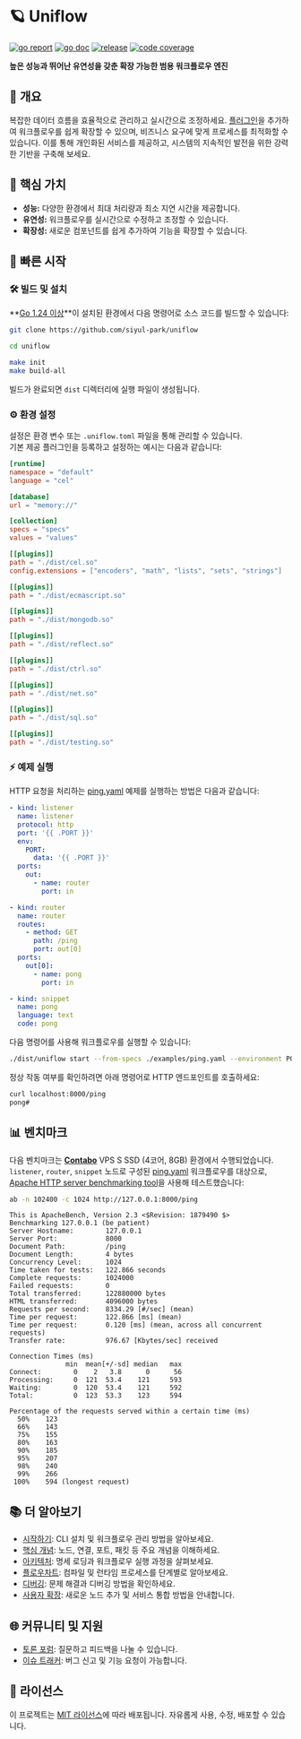 # 🪐 Uniflow

[![go report][go_report_img]][go_report_url]
[![go doc][go_doc_img]][go_doc_url]
[![release][repo_releases_img]][repo_releases_url]
[![code coverage][go_code_coverage_img]][go_code_coverage_url]

**높은 성능과 뛰어난 유연성을 갖춘 확장 가능한 범용 워크플로우 엔진**

## 📝 개요

복잡한 데이터 흐름을 효율적으로 관리하고 실시간으로 조정하세요. [플러그인](plugins/README_kr.md)을 추가하여 워크플로우를 쉽게 확장할 수 있으며, 비즈니스 요구에 맞게 프로세스를 최적화할 수 있습니다. 이를 통해 개인화된 서비스를 제공하고, 시스템의 지속적인 발전을 위한 강력한 기반을 구축해 보세요.

## 🎯 핵심 가치

- **성능:** 다양한 환경에서 최대 처리량과 최소 지연 시간을 제공합니다.
- **유연성:** 워크플로우를 실시간으로 수정하고 조정할 수 있습니다.
- **확장성:** 새로운 컴포넌트를 쉽게 추가하여 기능을 확장할 수 있습니다.

## 🚀 빠른 시작

### 🛠️ 빌드 및 설치

**[Go 1.24 이상](https://go.dev/doc/install)**이 설치된 환경에서 다음 명령어로 소스 코드를 빌드할 수 있습니다:

```sh
git clone https://github.com/siyul-park/uniflow

cd uniflow

make init
make build-all
```

빌드가 완료되면 `dist` 디렉터리에 실행 파일이 생성됩니다.

### ⚙️ 환경 설정

설정은 환경 변수 또는 `.uniflow.toml` 파일을 통해 관리할 수 있습니다.  
기본 제공 플러그인을 등록하고 설정하는 예시는 다음과 같습니다:

```toml
[runtime]
namespace = "default"
language = "cel"

[database]
url = "memory://"

[collection]
specs = "specs"
values = "values"

[[plugins]]
path = "./dist/cel.so"
config.extensions = ["encoders", "math", "lists", "sets", "strings"]

[[plugins]]
path = "./dist/ecmascript.so"

[[plugins]]
path = "./dist/mongodb.so"

[[plugins]]
path = "./dist/reflect.so"

[[plugins]]
path = "./dist/ctrl.so"

[[plugins]]
path = "./dist/net.so"

[[plugins]]
path = "./dist/sql.so"

[[plugins]]
path = "./dist/testing.so"
```

### ⚡ 예제 실행

HTTP 요청을 처리하는 [ping.yaml](examples/ping.yaml) 예제를 실행하는 방법은 다음과 같습니다:

```yaml
- kind: listener
  name: listener
  protocol: http
  port: '{{ .PORT }}'
  env:
    PORT:
      data: '{{ .PORT }}'
  ports:
    out:
      - name: router
        port: in

- kind: router
  name: router
  routes:
    - method: GET
      path: /ping
      port: out[0]
  ports:
    out[0]:
      - name: pong
        port: in

- kind: snippet
  name: pong
  language: text
  code: pong
```

다음 명령어를 사용해 워크플로우를 실행할 수 있습니다:

```sh
./dist/uniflow start --from-specs ./examples/ping.yaml --environment PORT=8000
```

정상 작동 여부를 확인하려면 아래 명령어로 HTTP 엔드포인트를 호출하세요:

```sh
curl localhost:8000/ping
pong#
```

## 📊 벤치마크

다음 벤치마크는 **[Contabo](https://contabo.com/)** VPS S SSD (4코어, 8GB) 환경에서 수행되었습니다.  
`listener`, `router`, `snippet` 노드로 구성된 [ping.yaml](examples/ping.yaml) 워크플로우를
대상으로, [Apache HTTP server benchmarking tool](https://httpd.apache.org/docs/2.4/programs/ab.html)을 사용해 테스트했습니다:

```sh
ab -n 102400 -c 1024 http://127.0.0.1:8000/ping
```

```
This is ApacheBench, Version 2.3 <$Revision: 1879490 $>
Benchmarking 127.0.0.1 (be patient)
Server Hostname:        127.0.0.1
Server Port:            8000
Document Path:          /ping
Document Length:        4 bytes
Concurrency Level:      1024
Time taken for tests:   122.866 seconds
Complete requests:      1024000
Failed requests:        0
Total transferred:      122880000 bytes
HTML transferred:       4096000 bytes
Requests per second:    8334.29 [#/sec] (mean)
Time per request:       122.866 [ms] (mean)
Time per request:       0.120 [ms] (mean, across all concurrent requests)
Transfer rate:          976.67 [Kbytes/sec] received

Connection Times (ms)
              min  mean[+/-sd] median   max
Connect:        0    2   3.8      0      56
Processing:     0  121  53.4    121     593
Waiting:        0  120  53.4    121     592
Total:          0  123  53.3    123     594

Percentage of the requests served within a certain time (ms)
  50%    123
  66%    143
  75%    155
  80%    163
  90%    185
  95%    207
  98%    240
  99%    266
 100%    594 (longest request)
```

## 📚 더 알아보기

- [시작하기](./docs/getting_started_kr.md): CLI 설치 및 워크플로우 관리 방법을 알아보세요.
- [핵심 개념](./docs/key_concepts_kr.md): 노드, 연결, 포트, 패킷 등 주요 개념을 이해하세요.
- [아키텍처](./docs/architecture_kr.md): 명세 로딩과 워크플로우 실행 과정을 살펴보세요.
- [플로우차트](./docs/flowchart_kr.md): 컴파일 및 런타임 프로세스를 단계별로 알아보세요.
- [디버깅](./docs/debugging_kr.md): 문제 해결과 디버깅 방법을 확인하세요.
- [사용자 확장](./docs/user_extensions_kr.md): 새로운 노드 추가 및 서비스 통합 방법을 안내합니다.

## 🌐 커뮤니티 및 지원

- [토론 포럼](https://github.com/siyul-park/uniflow/discussions): 질문하고 피드백을 나눌 수 있습니다.
- [이슈 트래커](https://github.com/siyul-park/uniflow/issues): 버그 신고 및 기능 요청이 가능합니다.

## 📜 라이선스

이 프로젝트는 [MIT 라이선스](./LICENSE)에 따라 배포됩니다. 자유롭게 사용, 수정, 배포할 수 있습니다.

<!-- Go -->

[go_download_url]: https://golang.org/dl/
[go_version_img]: https://img.shields.io/badge/Go-1.21+-00ADD8?style=for-the-badge&logo=go

[go_code_coverage_img]: https://codecov.io/gh/siyul-park/uniflow/graph/badge.svg?token=HOFm99R9SO
[go_code_coverage_url]: https://codecov.io/gh/siyul-park/uniflow
[go_report_img]: https://goreportcard.com/badge/github.com/siyul-park/uniflow
[go_report_url]: https://goreportcard.com/report/github.com/siyul-park/uniflow
[go_doc_img]: https://godoc.org/github.com/siyul-park/uniflow?status.svg
[go_doc_url]: https://godoc.org/github.com/siyul-park/uniflow

<!-- Repository -->

[repo_url]: https://github.com/siyul-park/uniflow
[repo_issues_url]: https://github.com/siyul-park/uniflow/issues
[repo_pull_request_url]: https://github.com/siyul-park/uniflow/pulls
[repo_discussions_url]: https://github.com/siyul-park/uniflow/discussions
[repo_releases_img]: https://img.shields.io/github/release/siyul-park/uniflow.svg
[repo_releases_url]: https://github.com/siyul-park/uniflow/releases
[repo_wiki_url]: https://github.com/siyul-park/uniflow/wiki
[repo_wiki_img]: https://img.shields.io/badge/docs-wiki_page-blue?style=for-the-badge&logo=none
[repo_wiki_faq_url]: https://github.com/siyul-park/uniflow/wiki/FAQ
